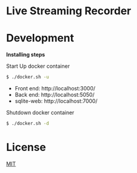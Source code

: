 Live Streaming Recorder
======================

# Development

**Installing steps**

Start Up docker container

```bash
$ ./docker.sh -u
```

- Front end: http://localhost:3000/
- Back end: http://localhost:5050/
- sqlite-web: http://localhost:7000/


Shutdown docker container

```bash
$ ./docker.sh -d
```

# License

[MIT](https://choosealicense.com/licenses/mit/)
